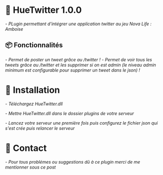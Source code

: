 # 💼  HueTwitter 1.0.0
*- PLugin permettant d'intégrer une application twitter au jeu Nova Life : Amboise*
## 📦 Fonctionnalités 
*- Permet de poster un tweet grâce au /twitter !*
*- Permet de voir tous les tweets grâce au /twitter et les supprimer si on est admin (le niveau admin minimum est configurable pour supprimer un tweet dans le json) !*

# 👷 Installation 
*- Téléchargez HueTwitter.dll*

*- Mettre HueTwitter.dll dans le dossier plugins de votre serveur*

*- Lancez votre serveur une première fois puis configurez le fichier json qui s'est crée puis relancer le serveur*
# 📱 Contact
*- Pour tous problémes ou suggestions dû à ce plugin merci de me mentionner sous ce post*
